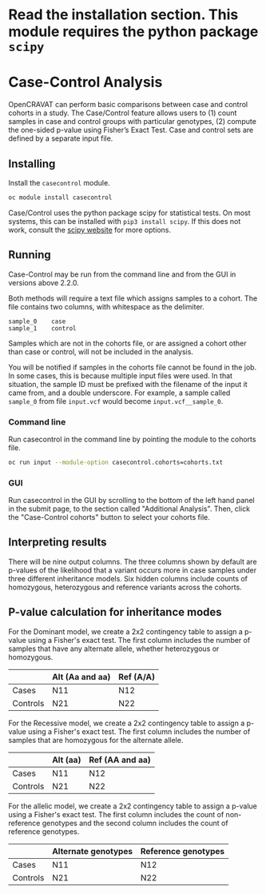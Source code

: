 # Read the installation section. This module requires the python package `scipy`

# Case-Control Analysis

OpenCRAVAT can perform basic comparisons between case and control cohorts in a study. The Case/Control feature allows users to (1) count samples in case and control groups with particular genotypes, (2) compute the one-sided p-value using Fisher’s Exact Test. Case and control sets are defined by a separate input file.

## Installing

Install the `casecontrol` module.

```bash
oc module install casecontrol
```

Case/Control uses the python package scipy for statistical tests. On most systems, this can be installed with `pip3 install scipy`. If this does not work, consult the [scipy website](https://www.scipy.org/install.html) for more options.

## Running

Case-Control may be run from the command line and from the GUI in versions above 2.2.0.

Both methods will require a text file which assigns samples to a cohort. The file contains two columns, with whitespace as the delimiter.

```
sample_0    case
sample_1    control
```

Samples which are not in the cohorts file, or are assigned a cohort other than case or control, will not be included in the analysis.

You will be notified if samples in the cohorts file cannot be found in the job. In some cases, this is because multiple input files were used. In that situation, the sample ID must be prefixed with the filename of the input it came from, and a double underscore. For example, a sample called `sample_0` from file `input.vcf` would become `input.vcf__sample_0`.

### Command line

Run casecontrol in the command line by pointing the module to the cohorts file.

```bash
oc run input --module-option casecontrol.cohorts=cohorts.txt
```

### GUI

Run casecontrol in the GUI by scrolling to the bottom of the left hand panel in the submit page, to the section called "Additional Analysis". Then, click the "Case-Control cohorts" button to select your cohorts file.

## Interpreting results

There will be nine output columns. The three columns shown by default are p-values of the likelihood that a variant occurs more in case samples under three different inheritance models. Six hidden columns include counts of homozygous, heterozygous and reference variants across the cohorts.

## P-value calculation for inheritance modes

For the Dominant model, we create a 2x2 contingency table to assign a p-value using a Fisher's exact test. The first column includes the number of samples that have any alternate allele, whether heterozygous or homozygous. 

| | Alt (Aa and aa) | Ref (A/A) |
|---|---|---|
|Cases | N11  | N12 | 
| Controls | N21 | N22 | 


For the Recessive model, we create a 2x2 contingency table to assign a p-value using a Fisher's exact test. The first column includes the number of samples that are homozygous for the alternate allele. 

| | Alt (aa) | Ref (AA and aa) |
|---|---|---|
|Cases | N11  | N12 | 
| Controls | N21 | N22 | 


For the allelic model, we create a 2x2 contingency table to assign a p-value using a Fisher's exact test. The first column includes the count of non-reference genotypes and the second column includes the count of reference genotypes. 

| | Alternate genotypes | Reference genotypes |
|---|---|---|
|Cases | N11  | N12 | 
| Controls | N21 | N22 | 


